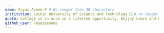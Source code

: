 ```yaml
---
name: Fayaz Azeem P # No longer than 28 characters
institution: Cochin University of Science and Technology 🚩 # no longer than 58 characters
quote: College is an once in a lifetime oppurtunity. Enjjoy,Learn and Grow # no longer than 100 characters, avoid using quotes(") to guarantee the format remains the same.
github_user: Fayazazeemp
---
```

